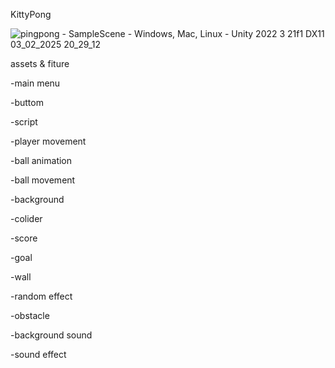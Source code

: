 KittyPong

![pingpong - SampleScene - Windows, Mac, Linux - Unity 2022 3 21f1 _DX11_ 03_02_2025 20_29_12](https://github.com/user-attachments/assets/3cf380bf-cd33-472f-9840-87c499442f79)



assets & fiture

-main menu

-buttom

-script

-player movement

-ball animation

-ball movement

-background

-colider

-score

-goal

-wall

-random effect 

-obstacle

-background sound

-sound effect
